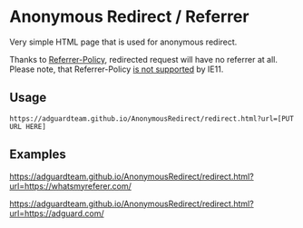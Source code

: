 # Anonymous Redirect / Referrer

Very simple HTML page that is used for anonymous redirect.

Thanks to [Referrer-Policy](https://www.w3.org/TR/referrer-policy/), redirected request will have no referrer at all.
Please note, that Referrer-Policy [is not supported](caniuse.com/#feat=referrer-policy) by IE11.

## Usage

```
https://adguardteam.github.io/AnonymousRedirect/redirect.html?url=[PUT URL HERE]
```

## Examples

https://adguardteam.github.io/AnonymousRedirect/redirect.html?url=https://whatsmyreferer.com/

https://adguardteam.github.io/AnonymousRedirect/redirect.html?url=https://adguard.com/
